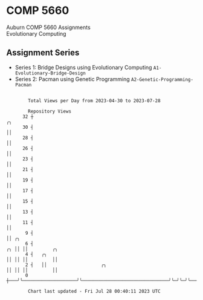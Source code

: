 # COMP 5660
Auburn COMP 5660 Assignments  
Evolutionary Computing

## Assignment Series
- Series 1: Bridge Designs using Evolutionary Computing `A1-Evolutionary-Bridge-Design`
- Series 2: Pacman using Genetic Programming `A2-Genetic-Programming-Pacman`

```

        Total Views per Day from 2023-04-30 to 2023-07-28

        Repository Views
      32 ┼                                                              ╭╮
      30 ┤                                                              ││
      28 ┤                                                              ││
      26 ┤                                                              ││
      23 ┤                                                              ││
      21 ┤                                                              ││
      19 ┤                                                              ││
      17 ┤                                                              ││
      15 ┤                                                              ││
      13 ┤                                                              ││
      11 ┤                                                              ││
       9 ┤                                                              ││ ╭╮
       6 ┤                                                           ╭╮ ││ ││         ╭╮
       4 ┤   ╭╮                                                      ││ ││ ││         ││
       2 ┤   ││                    ╭╮                                ││ ││ ││         ││
       0 ┼───╯╰────────────────────╯╰────────────────────────────────╯╰─╯╰─╯╰─────────╯╰───────────

        Chart last updated - Fri Jul 28 00:40:11 2023 UTC
        
```
